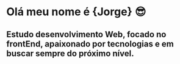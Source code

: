 # Olá meu nome é {Jorge} 😎 
## Estudo desenvolvimento Web, focado no frontEnd, apaixonado por tecnologias e em buscar sempre do próximo nível.


